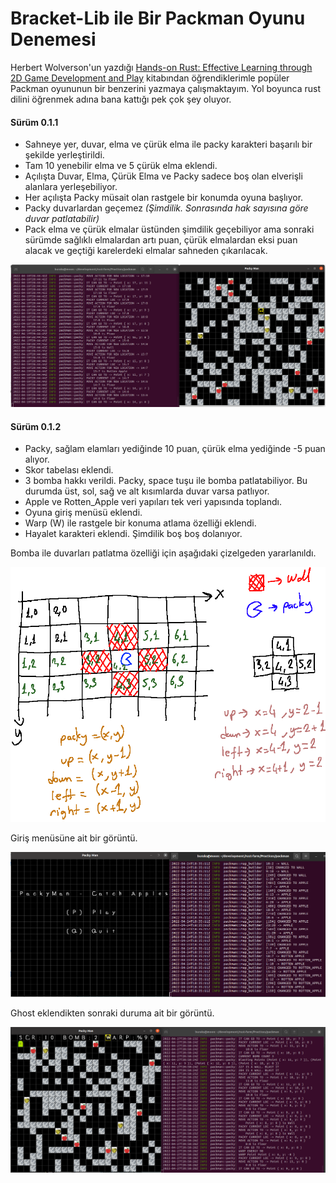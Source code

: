 # Bracket-Lib ile Bir Packman Oyunu Denemesi

Herbert Wolverson'un yazdığı [Hands-on Rust: Effective Learning through 2D Game Development and Play](https://www.amazon.com/Hands-Rust-Effective-Learning-Development-dp-1680508164/dp/1680508164/) kitabından öğrendiklerimle popüler Packman oyununun bir benzerini yazmaya çalışmaktayım. Yol boyunca rust dilini öğrenmek adına bana kattığı pek çok şey oluyor.

#### Sürüm 0.1.1

- Sahneye yer, duvar, elma ve çürük elma ile packy karakteri başarılı bir şekilde yerleştirildi.
- Tam 10 yenebilir elma ve 5 çürük elma eklendi.
- Açılışta Duvar, Elma, Çürük Elma ve Packy sadece boş olan elverişli alanlara yerleşebiliyor.
- Her açılışta Packy müsait olan rastgele bir konumda oyuna başlıyor.
- Packy duvarlardan geçemez *(Şimdilik. Sonrasında hak sayısına göre duvar patlatabilir)*
- Pack elma ve çürük elmalar üstünden şimdilik geçebiliyor ama sonraki sürümde sağlıklı elmalardan artı puan, çürük elmalardan eksi puan alacak ve geçtiği karelerdeki elmalar sahneden çıkarılacak.

![../images/packman_1.png](../images/packman_1.png)

#### Sürüm 0.1.2

- Packy, sağlam elamları yediğinde 10 puan, çürük elma yediğinde -5 puan alıyor.
- Skor tabelası eklendi.
- 3 bomba hakkı verildi. Packy, space tuşu ile bomba patlatabiliyor. Bu durumda üst, sol, sağ ve alt kısımlarda duvar varsa patlıyor.
- Apple ve Rotten_Apple veri yapıları tek veri yapısında toplandı.
- Oyuna giriş menüsü eklendi.
- Warp (W) ile rastgele bir konuma atlama özelliği eklendi.
- Hayalet karakteri eklendi. Şimdilik boş boş dolanıyor.

Bomba ile duvarları patlatma özelliği için aşağıdaki çizelgeden yararlanıldı.

![../images/packman_2.png](../images/packman_2.png)

Giriş menüsüne ait bir görüntü.

![../images/packman_3.png](../images/packman_3.png)

Ghost eklendikten sonraki duruma ait bir görüntü.

![../images/packman_4.png](../images/packman_4.png)